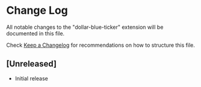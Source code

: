 # Change Log

All notable changes to the "dollar-blue-ticker" extension will be documented in this file.

Check [Keep a Changelog](http://keepachangelog.com/) for recommendations on how to structure this file.

## [Unreleased]

- Initial release